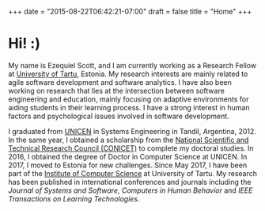 +++
date = "2015-08-22T06:42:21-07:00"
draft = false
title = "Home"
+++

# Hi! :)

My name is Ezequiel Scott, and I am currently working as a Research Fellow at [University of Tartu](https://www.ut.ee/en), Estonia. My research interests are mainly related to agile software development and software analytics. I have also been working on research that lies at the intersection between software engineering and education, mainly focusing on adaptive environments for aiding students in their learning process. I have a strong interest in human factors and psychological issues involved in software development. 

I graduated from [UNICEN](https://www.unicen.edu.ar/) in Systems Engineering in Tandil, Argentina, 2012. In the same year, I obtained a scholarship from the [National Scientific and Technical Research Council (CONICET)](http://www.conicet.gov.ar/?lan=en) to complete my doctoral studies. In 2016, I obtained the degree of Doctor in Computer Science at UNICEN. 
In 2017, I moved to Estonia for new challenges. Since May 2017, I have been part of the [Institute of Computer Science](https://www.cs.ut.ee/en) at University of Tartu. My research has been published in international conferences and journals including the *Journal of Systems and Software*, *Computers in Human Behavior* and *IEEE Transactions on Learning Technologies*.
